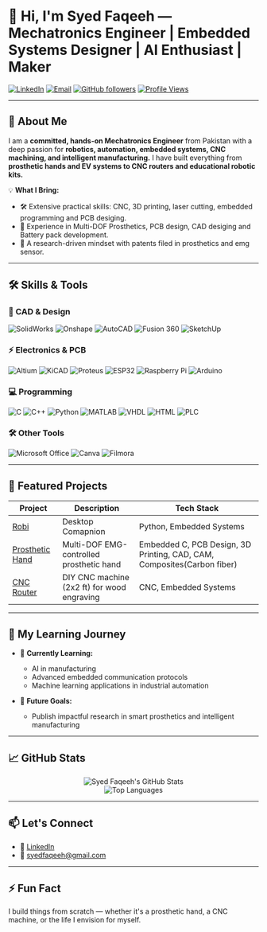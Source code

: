 # 👋 Hi, I'm Syed Faqeeh — Mechatronics Engineer | Embedded Systems Designer | AI Enthusiast | Maker

[![LinkedIn](https://img.shields.io/badge/LinkedIn-Connect-blue?logo=linkedin)](http://www.linkedin.com/in/syed-muhammad-faqeeh-shah-08a7501a3)
[![Email](https://img.shields.io/badge/Email-Contact-red?logo=gmail)](mailto:syedfaqeeh@gmail.com)
[![GitHub followers](https://img.shields.io/github/followers/syedfaqeeh?label=Follow&style=social)](https://github.com/syedfaqeeh)
[![Profile Views](https://komarev.com/ghpvc/?username=syedfaqeeh&color=green)](https://github.com/syedfaqeeh)

---

## 🚀 About Me

I am a **committed, hands-on Mechatronics Engineer** from Pakistan with a deep passion for **robotics, automation, embedded systems, CNC machining, and intelligent manufacturing.** I have built everything from **prosthetic hands and EV systems to CNC routers and educational robotic kits.**

💡 **What I Bring:**
- 🛠️ Extensive practical skills: CNC, 3D printing, laser cutting, embedded programming and PCB desiging.
- 🤖 Experience in Multi-DOF Prosthetics, PCB design, CAD desiging and Battery pack development.
- 🚀 A research-driven mindset with patents filed in prosthetics and emg sensor.

---

## 🛠️ Skills & Tools

### 🚧 CAD & Design
![SolidWorks](https://img.shields.io/badge/SolidWorks-009688?style=for-the-badge&logo=solidworks&logoColor=white)
![Onshape](https://img.shields.io/badge/Onshape-0288D1?style=for-the-badge&logo=onshape&logoColor=white)
![AutoCAD](https://img.shields.io/badge/AutoCAD-E34F26?style=for-the-badge&logo=autodesk&logoColor=white)
![Fusion 360](https://img.shields.io/badge/Fusion%20360-FF6F00?style=for-the-badge&logo=autodesk&logoColor=white)
![SketchUp](https://img.shields.io/badge/SketchUp-FF0000?style=for-the-badge&logo=sketchup&logoColor=white)




### ⚡ Electronics & PCB
![Altium](https://img.shields.io/badge/Altium%20Designer-AEAEAE?style=for-the-badge&logo=altiumdesigner&logoColor=black)
![KiCAD](https://img.shields.io/badge/KiCAD-4479A1?style=for-the-badge&logo=kicad&logoColor=white)
![Proteus](https://img.shields.io/badge/Proteus-6A1B9A?style=for-the-badge)
![ESP32](https://img.shields.io/badge/ESP32-000000?style=for-the-badge&logo=espressif&logoColor=white)
![Raspberry Pi](https://img.shields.io/badge/Raspberry%20Pi-C51A4A?style=for-the-badge&logo=raspberrypi&logoColor=white)
![Arduino](https://img.shields.io/badge/Arduino-00979D?style=for-the-badge&logo=arduino&logoColor=white)

### 💻 Programming
![C](https://img.shields.io/badge/C-00599C?style=for-the-badge&logo=c&logoColor=white)
![C++](https://img.shields.io/badge/C++-00599C?style=for-the-badge&logo=c%2B%2B&logoColor=white)
![Python](https://img.shields.io/badge/Python-3776AB?style=for-the-badge&logo=python&logoColor=white)
![MATLAB](https://img.shields.io/badge/MATLAB-FF6600?style=for-the-badge&logo=mathworks&logoColor=white)
![VHDL](https://img.shields.io/badge/VHDL-800000?style=for-the-badge)
![HTML](https://img.shields.io/badge/HTML-E34F26?style=for-the-badge&logo=html5&logoColor=white)
![PLC](https://img.shields.io/badge/PLC%20Programming-009688?style=for-the-badge)

### 🛠️ Other Tools
![Microsoft Office](https://img.shields.io/badge/Microsoft%20Office-D83B01?style=for-the-badge&logo=microsoftoffice&logoColor=white)
![Canva](https://img.shields.io/badge/Canva-00C4CC?style=for-the-badge&logo=canva&logoColor=white)
![Filmora](https://img.shields.io/badge/Filmora-2C8DBF?style=for-the-badge&logo=filmora&logoColor=white)

---

## 🚧 Featured Projects

| Project | Description | Tech Stack |
|---------|-------------|------------|
| [Robi ](https://github.com/syedfaqeeh/Robi-Desktop-Companion) | Desktop Comapnion | Python, Embedded Systems |
| [Prosthetic Hand](https://github.com/syedfaqeeh/Prosthetic-Hand) | Multi-DOF EMG-controlled prosthetic hand | Embedded C, PCB Design, 3D Printing, CAD, CAM, Composites(Carbon fiber) |
| [CNC Router](https://github.com/syedfaqeeh/cnc-router) | DIY CNC machine (2x2 ft) for wood engraving | CNC, Embedded Systems |


---

## 🎯 My Learning Journey

- 🌱 **Currently Learning:**  
  - AI in manufacturing  
  - Advanced embedded communication protocols  
  - Machine learning applications in industrial automation  

- 🛫 **Future Goals:**  
  - Publish impactful research in smart prosthetics and intelligent manufacturing  


---

## 📈 GitHub Stats

<div align="center">

![Syed Faqeeh's GitHub Stats](https://github-readme-stats.vercel.app/api?username=syedfaqeeh&show_icons=true&theme=radical)  
![Top Languages](https://github-readme-stats.vercel.app/api/top-langs/?username=syedfaqeeh&layout=compact&theme=radical)

</div>

---

## 📫 Let's Connect

- 🔗 [LinkedIn](http://www.linkedin.com/in/syed-muhammad-faqeeh-shah-08a7501a3)
- 📧 syedfaqeeh@gmail.com

---

## ⚡ Fun Fact

I build things from scratch — whether it's a prosthetic hand, a CNC machine, or the life I envision for myself.

